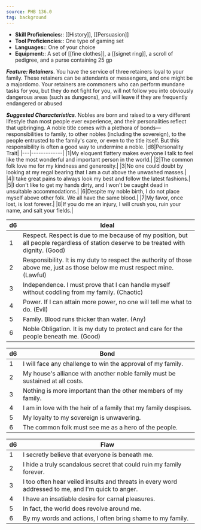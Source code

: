 ```yaml
---
source: PHB 136.0
tag: background
---
```



- **Skill Proficiencies:**: [[History]], [[Persuasion]]
- **Tool Proficiencies:**: One type of gaming set
- **Languages:**: One of your choice
- **Equipment:**: A set of [[fine clothes]], a [[signet ring]], a scroll of pedigree, and a purse containing 25 gp


**_Feature: Retainers_**. You have the service of three retainers loyal to your family. These retainers can be attendants or messengers, and one might be a majordomo. Your retainers are commoners who can perform mundane tasks for you, but they do not fight for you, will not follow you into obviously dangerous areas (such as dungeons), and will leave if they are frequently endangered or abused

**_Suggested Characteristics_**. Nobles are born and raised to a very different lifestyle than most people ever experience, and their personalities reflect that upbringing. A noble title comes with a plethora of bonds—responsibilities to family, to other nobles (including the sovereign), to the people entrusted to the family's care, or even to the title itself. But this responsibility is often a good way to undermine a noble.
|d8|Personality Trait|
|---|-------------|
|1|My eloquent flattery makes everyone I talk to feel like the most wonderful and important person in the world.|
|2|The common folk love me for my kindness and generosity.|
|3|No one could doubt by looking at my regal bearing that I am a cut above the unwashed masses.|
|4|I take great pains to always look my best and follow the latest fashions.|
|5|I don't like to get my hands dirty, and I won't be caught dead in unsuitable accommodations.|
|6|Despite my noble birth, I do not place myself above other folk. We all have the same blood.|
|7|My favor, once lost, is lost forever.|
|8|If you do me an injury, I will crush you, ruin your name, and salt your fields.|

|d6|Ideal|
|---|-------------|
|1|Respect. Respect is due to me because of my position, but all people regardless of station deserve to be treated with dignity. (Good)|
|2|Responsibility. It is my duty to respect the authority of those above me, just as those below me must respect mine. (Lawful)|
|3|Independence. I must prove that I can handle myself without coddling from my family. (Chaotic)|
|4|Power. If I can attain more power, no one will tell me what to do. (Evil)|
|5|Family. Blood runs thicker than water. (Any)|
|6|Noble Obligation. It is my duty to protect and care for the people beneath me. (Good)|

|d6|Bond|
|---|-------------|
|1|I will face any challenge to win the approval of my family.|
|2|My house's alliance with another noble family must be sustained at all costs.|
|3|Nothing is more important than the other members of my family.|
|4|I am in love with the heir of a family that my family despises.|
|5|My loyalty to my sovereign is unwavering.|
|6|The common folk must see me as a hero of the people.|

|d6|Flaw|
|---|-------------|
|1|I secretly believe that everyone is beneath me.|
|2|I hide a truly scandalous secret that could ruin my family forever.|
|3|I too often hear veiled insults and threats in every word addressed to me, and I'm quick to anger.|
|4|I have an insatiable desire for carnal pleasures.|
|5|In fact, the world does revolve around me.|
|6|By my words and actions, I often bring shame to my family.|

